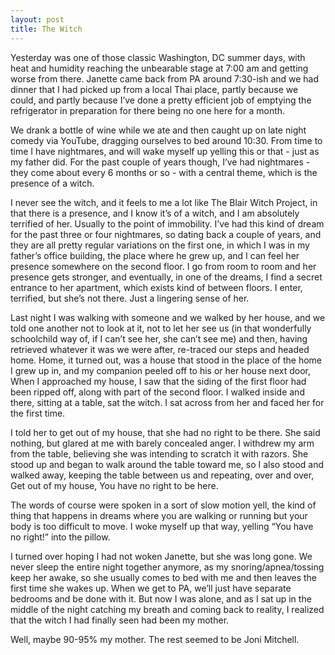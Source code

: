 ```yaml
---
layout: post
title: The Witch
---
```

Yesterday was one of those classic Washington, DC summer days, with heat and humidity reaching the unbearable stage at 7:00 am and getting worse from there. Janette came back from PA around 7:30-ish and we had dinner that I had picked up from a local Thai place, partly because we could, and partly because I’ve done a pretty efficient job of emptying the refrigerator in preparation for there being no one here for a month.

We drank a bottle of wine while we ate and then caught up on late night comedy via YouTube, dragging ourselves to bed around 10:30. From time to time I have nightmares, and will wake myself up yelling this or that - just as my father did. For the past couple of years though, I’ve had nightmares - they come about every 6 months or so - with a central theme, which is the presence of a witch.

I never see the witch, and it feels to me a lot like The Blair Witch Project, in that there is a presence, and I know it’s of a witch, and I am absolutely terrified of her. Usually to the point of immobility. I’ve had this kind of dream for the past three or four nightmares, so dating back a couple of years, and they are all pretty regular variations on the first one, in which I was in my father’s office building, the place where he grew up, and I can feel her presence somewhere on the second floor. I go from room to room and her presence gets stronger, and eventually, in one of the dreams, I find a secret entrance to her apartment, which exists kind of between floors. I enter, terrified, but she’s not there. Just a lingering sense of her.

Last night I was walking with someone and we walked by her house, and we told one another not to look at it, not to let her see us (in that wonderfully schoolchild way of, if I can’t see her, she can’t see me) and then, having retrieved whatever it was we were after, re-traced our steps and headed home. Home, it turned out, was a house that stood in the place of the home I grew up in, and my companion peeled off to his or her house next door, When I approached my house, I saw that the siding of the first floor had been ripped off, along with part of the second floor. I walked inside and there, sitting at a table, sat the witch. I sat across from her and faced her for the first time. 

I told her to get out of my house, that she had no right to be there. She said nothing, but glared at me with barely concealed anger. I withdrew my arm from the table, believing she was intending to scratch it with razors. She stood up and began to walk around the table toward me, so I also stood and walked away, keeping the table between us and repeating, over and over, Get out of my house, You have no right to be here.

The words of course were spoken in a sort of slow motion yell, the kind of thing that happens in dreams where you are walking or running but your body is too difficult to move. I woke myself up that way, yelling “You have no right!” into the pillow.

I turned over hoping I had not woken Janette, but she was long gone. We never sleep the entire night together anymore, as my snoring/apnea/tossing keep her awake, so she usually comes to bed with me and then leaves the first time she wakes up. When we get to PA, we’ll just have separate bedrooms and be done with it. But now I was alone, and as I sat up in the middle of the night catching my breath and coming back to reality, I realized that the witch I had finally seen had been my mother.

Well, maybe 90-95% my mother. The rest seemed to be Joni Mitchell. 
